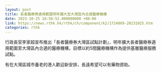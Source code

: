 ```yaml
---
layout: post
title: 長者醫療券適用範圍明年擴大至大灣區內合適醫療機構
date: 2023-10-25 18:50:52.000000000 +08:00
link: https://news.rthk.hk/rthk/ch/component/k2/1724869-20231025.htm
categories: rthk
---
```


行政長官李家超宣布推出「長者醫療券大灣區試點計劃」，明年擴大長者醫療券適用範圍至大灣區內合適的醫療機構，目標以約5間醫療機構作為提供基層醫療服務試點。

有在大灣區城市養老的港人歡迎新安排，長遠希望可以有藥物資助。
